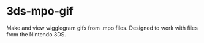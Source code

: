 # 3ds-mpo-gif
Make and view wigglegram gifs from .mpo files. Designed to work with files from the Nintendo 3DS.
